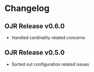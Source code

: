 Changelog
==========

## OJR Release v0.6.0

- Handled cardinality related concerns


## OJR Release v0.5.0 

- Sorted out configuration related issues
